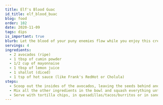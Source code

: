 ```yaml
---
title: Elf's Blood Guac
id_title: elf_blood_buac
blog: food
order: 102
date: 2020-11-09
tags: dips
is_important: true
blurb: Let the blood of your puny enemies flow while you enjoy this creamy guacamole.
servings: 4
ingredients:
  - 2 avocados (ripe)
  - 1 tbsp of cumin powder
  - 1/2 cup of mayonnaise
  - 1 tbsp of lemon juice
  - 1 shallot (diced)
  - 1 tsp of hot sauce (like Frank's RedHot or Cholula)
steps:
  - Scoop out the insides of the avocados, leaving the seeds behind and put them in a serving bowl.
  - Mix all the other ingredients in the bowl and squash everything until it's smooth.
  - Serve with tortilla chips, in quesadillas/tacos/burritos or in sandwiches.
---
```

